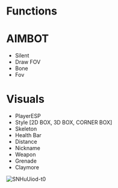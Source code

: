 # Functions

# AIMBOT
- Silent
- Draw FOV
- Bone
- Fov

# Visuals
- PlayerESP
- Style [2D BOX, 3D BOX, CORNER BOX]
- Skeleton
- Health Bar
- Distance
- Nickname
- Weapon
- Grenade
- Claymore

![SNHuUiod-t0](https://user-images.githubusercontent.com/95019093/211549645-73b4bf6d-ad94-4609-ae56-3d9bfe6060d0.jpg)

